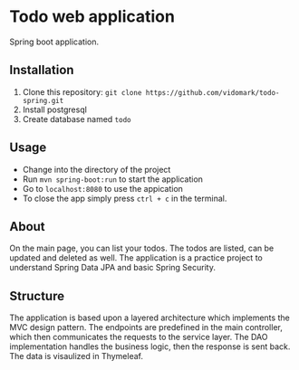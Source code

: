 # Todo web application

Spring boot application.

## Installation

1. Clone this repository: `git clone https://github.com/vidomark/todo-spring.git`
2. Install postgresql
3. Create database named `todo`

## Usage

- Change into the directory of the project
- Run `mvn spring-boot:run` to start the application
- Go to `localhost:8080` to use the appication
- To close the app simply press `ctrl + c` in the terminal.

## About

On the main page, you can list your todos. The todos are listed, can be updated and deleted as well. The application is a practice project to understand Spring Data JPA and basic Spring Security.

## Structure

The application is based upon a layered architecture which implements the MVC design pattern. The endpoints are predefined in the main controller,
which then communicates the requests to the service layer. The DAO implementation handles the business logic, then the response is sent back. The data is visaulized in Thymeleaf.
